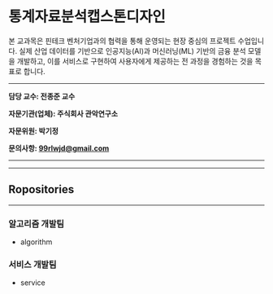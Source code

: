 # 통계자료분석캡스톤디자인

본 교과목은 핀테크 벤처기업과의 협력을 통해 운영되는 현장 중심의 프로젝트 수업입니다. 실제 산업 데이터를 기반으로 인공지능(AI)과 머신러닝(ML) 기반의 금융 분석 모델을 개발하고, 이를 서비스로 구현하여 사용자에게 제공하는 전 과정을 경험하는 것을 목표로 합니다.

---

**담당 교수: 전종준 교수**

**자문기관(업체): 주식회사 관악연구소**

**자문위원: 박기정**

**문의사항: 99rlwjd@gmail.com**

---
---
## Ropositories
---
### 알고리즘 개발팀
- algorithm

### 서비스 개발팀
- service
